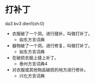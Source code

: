 # 打补丁
da3 bv3 dien1(xh:0)
+ 衣服破了一个洞，进行缝补，叫做打补丁。
  * 如东方言词典
+ 器物破了一个洞，进行修复，叫做打补丁。
  * 如东方言词典
+ 在破损衣服上缝上补丁。
  * 泰州方言词典4
+ 对衣服或其他物品破损的地方进行修补。
  * 兴化方言词典
